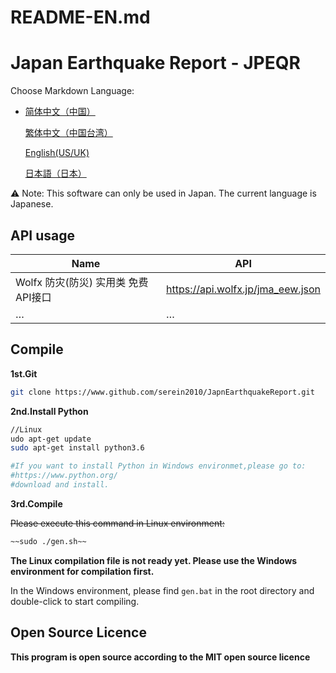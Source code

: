 # README-EN.md

# Japan Earthquake Report - JPEQR

Choose Markdown Language:


    
- [简体中文（中国）](README.md)
    
    [繁体中文（中国台湾）](README-TC.md)
    
    [English(US/UK)](README-EN.md)
    
    [日本語（日本）](README-JP.md)
    

<aside>
⚠️ Note: This software can only be used in Japan. The current language is Japanese.

</aside>

## API usage

| Name                                | API                               |
| ----------------------------------- | --------------------------------- |
| Wolfx 防灾(防災) 实用类 免费API接口 | https://api.wolfx.jp/jma_eew.json |
| …                                   | …                                 |

## Compile

**1st.Git**

```bash
git clone https://www.github.com/serein2010/JapnEarthquakeReport.git
```

**2nd.Install Python**

```bash
//Linux
udo apt-get update
sudo apt-get install python3.6
```

```python
#If you want to install Python in Windows environmet,please go to:
#https://www.python.org/
#download and install.
```

**3rd.Compile**

~~Please execute this command in Linux environment:~~

```bash
~~sudo ./gen.sh~~
```

**The Linux compilation file is not ready yet. Please use the Windows environment for compilation first.**

In the Windows environment, please find `gen.bat` in the root directory and double-click to start compiling.

## Open Source Licence

**This program is open source according to the MIT open source licence**